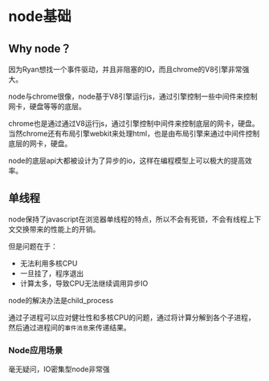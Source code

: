 # node基础
## Why node？
因为Ryan想找一个事件驱动，并且非阻塞的IO，而且chrome的V8引擎非常强大。

node与chrome很像，node基于V8引擎运行js，通过引擎控制一些中间件来控制网卡，硬盘等等的底层。

chrome也是通过通过V8运行js，通过引擎控制中间件来控制底层的网卡，硬盘。当然chrome还有布局引擎webkit来处理html，也是由布局引擎来通过中间件控制底层的网卡，硬盘。

node的底层api大都被设计为了异步的io，这样在编程模型上可以极大的提高效率。

## 单线程
node保持了javascript在浏览器单线程的特点，所以不会有死锁，不会有线程上下文交换带来的性能上的开销。

但是问题在于：

 - 无法利用多核CPU
 - 一旦挂了，程序退出
 - 计算太多，导致CPU无法继续调用异步IO

node的解决办法是child_process

通过子进程可以应对健壮性和多核CPU的问题，通过将计算分解到各个子进程，然后通过进程间的`事件消息`来传递结果。  

### Node应用场景
毫无疑问，IO密集型node非常强
